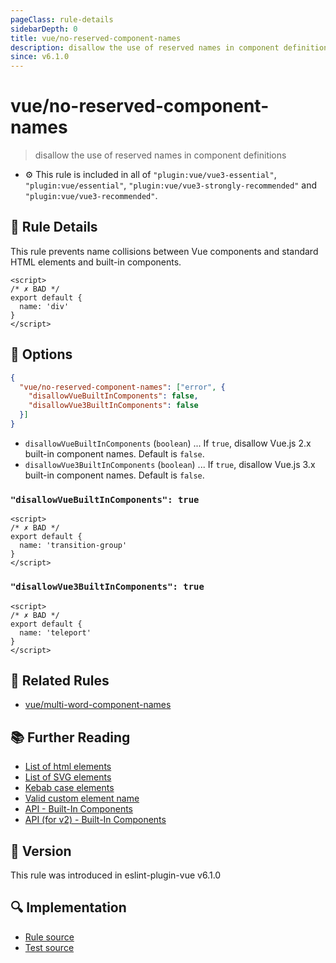 ```yaml
---
pageClass: rule-details
sidebarDepth: 0
title: vue/no-reserved-component-names
description: disallow the use of reserved names in component definitions
since: v6.1.0
---
```


# vue/no-reserved-component-names

> disallow the use of reserved names in component definitions

- :gear: This rule is included in all of `"plugin:vue/vue3-essential"`, `"plugin:vue/essential"`, `"plugin:vue/vue3-strongly-recommended"` and `"plugin:vue/vue3-recommended"`.

## :book: Rule Details

This rule prevents name collisions between Vue components and standard HTML elements and built-in components.

<eslint-code-block :rules="{'vue/no-reserved-component-names': ['error']}">

```vue
<script>
/* ✗ BAD */
export default {
  name: 'div'
}
</script>
```

</eslint-code-block>

## :wrench: Options

```json
{
  "vue/no-reserved-component-names": ["error", {
    "disallowVueBuiltInComponents": false,
    "disallowVue3BuiltInComponents": false
  }]
}
```

- `disallowVueBuiltInComponents` (`boolean`) ... If `true`, disallow Vue.js 2.x built-in component names. Default is `false`.
- `disallowVue3BuiltInComponents` (`boolean`) ... If `true`, disallow Vue.js 3.x built-in component names. Default is `false`.

### `"disallowVueBuiltInComponents": true`

<eslint-code-block :rules="{'vue/no-reserved-component-names': ['error', {disallowVueBuiltInComponents: true}]}">

```vue
<script>
/* ✗ BAD */
export default {
  name: 'transition-group'
}
</script>
```

</eslint-code-block>

### `"disallowVue3BuiltInComponents": true`

<eslint-code-block :rules="{'vue/no-reserved-component-names': ['error', {disallowVue3BuiltInComponents: true}]}">

```vue
<script>
/* ✗ BAD */
export default {
  name: 'teleport'
}
</script>
```

</eslint-code-block>

## :couple: Related Rules

- [vue/multi-word-component-names](./multi-word-component-names.md)

## :books: Further Reading

- [List of html elements](https://developer.mozilla.org/en-US/docs/Web/HTML/Element)
- [List of SVG elements](https://developer.mozilla.org/en-US/docs/Web/SVG/Element)
- [Kebab case elements](https://stackoverflow.com/questions/22545621/do-custom-elements-require-a-dash-in-their-name/22545622#22545622)
- [Valid custom element name](https://html.spec.whatwg.org/multipage/custom-elements.html#valid-custom-element-name)
- [API - Built-In Components](https://vuejs.org/api/built-in-components.html)
- [API (for v2) - Built-In Components](https://v2.vuejs.org/v2/api/index.html#Built-In-Components)

## :rocket: Version

This rule was introduced in eslint-plugin-vue v6.1.0

## :mag: Implementation

- [Rule source](https://github.com/vuejs/eslint-plugin-vue/blob/master/lib/rules/no-reserved-component-names.js)
- [Test source](https://github.com/vuejs/eslint-plugin-vue/blob/master/tests/lib/rules/no-reserved-component-names.js)
